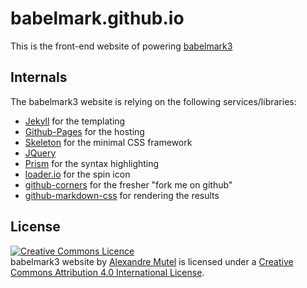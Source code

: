 # babelmark.github.io

This is the front-end website of powering [babelmark3](http://babelmark.github.io)

## Internals

The babelmark3 website is relying on the following services/libraries:

- [Jekyll](https://jekyllrb.com) for the templating
- [Github-Pages](https://pages.github.com/) for the hosting
- [Skeleton](http://getskeleton.com/) for the minimal CSS framework
- [JQuery](https://jquery.com/)
- [Prism](http://prismjs.com/) for the syntax highlighting
- [loader.io](http://loading.io/) for the spin icon
- [github-corners](https://github.com/tholman/github-corners) for the fresher "fork me on github"
- [github-markdown-css](https://github.com/sindresorhus/github-markdown-css) for rendering the results


## License

<a rel="license" href="http://creativecommons.org/licenses/by/4.0/"><img alt="Creative Commons Licence" style="border-width:0" src="https://i.creativecommons.org/l/by/4.0/88x31.png" /></a><br /><span xmlns:dct="http://purl.org/dc/terms/" property="dct:title">babelmark3 website</span> by <a xmlns:cc="http://creativecommons.org/ns#" href="http://xoofx.com" property="cc:attributionName" rel="cc:attributionURL">Alexandre Mutel</a> is licensed under a <a rel="license" href="http://creativecommons.org/licenses/by/4.0/">Creative Commons Attribution 4.0 International License</a>.